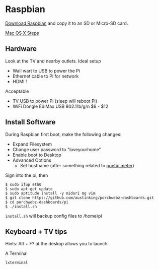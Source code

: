 # Raspbian

[Download Raspbian](http://www.raspberrypi.org/downloads/) and copy it to an SD or Micro-SD card.

[Mac OS X Steps](http://www.raspberrypi.org/documentation/installation/installing-images/mac.md)

## Hardware

Look at the TV and nearby outlets. Ideal setup

* Wall wart to USB to power the Pi
* Ethernet cable to Pi for network
* HDMI 1

Acceptable
* TV USB to power Pi (sleep will reboot Pi)
* WiFi Dongle EdiMax USB 802.11b/g/n $8 - $12

## Install Software

During Raspbian first boot, make the following changes:

* Expand Filesystem
* Change user password to "loveyourhome"
* Enable boot to Desktop
* Advanced Options
  * Set hostname (after something related to [poetic meter](http://en.wikipedia.org/wiki/Metre_%28poetry%29))

Sign into the pi, then

    $ sudo ifup eth0
    $ sudo apt-get update 
    $ sudo aptitude install -y midori mg vim
    $ git clone https://github.com/austinking/porchwebz-dashboards.git
    $ cd porchwebz-dashboards/pi
    $ ./install.sh

`install.sh` will backup config files to /home/pi


## Keyboard + TV tips

Hints: Alt + F? at the deskop allows you to launch


A Terminal

    lxterminal